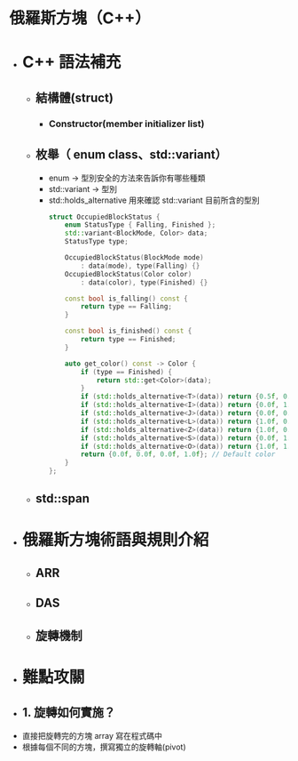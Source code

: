 # 俄羅斯方塊（C++）
- # C++ 語法補充
	- ## 結構體(struct)
		- ### Constructor(member initializer list)
	- ## 枚舉（ enum class、std::variant）
		- enum -> 型別安全的方法來告訴你有哪些種類
		- std::variant -> 型別
		- std::holds_alternative 用來確認 std::variant 目前所含的型別
		  ```c++
		  struct OccupiedBlockStatus {
		      enum StatusType { Falling, Finished };
		      std::variant<BlockMode, Color> data;
		      StatusType type;
		  
		      OccupiedBlockStatus(BlockMode mode)
		          : data(mode), type(Falling) {}
		      OccupiedBlockStatus(Color color)
		          : data(color), type(Finished) {}
		  
		      const bool is_falling() const {
		          return type == Falling;
		      }
		  
		      const bool is_finished() const {
		          return type == Finished;
		      }
		  
		      auto get_color() const -> Color {
		          if (type == Finished) {
		              return std::get<Color>(data);
		          }
		          if (std::holds_alternative<T>(data)) return {0.5f, 0.0f, 0.5f, 1.0f}; // Purple for T
		          if (std::holds_alternative<I>(data)) return {0.0f, 1.0f, 1.0f, 1.0f}; // Cyan for I
		          if (std::holds_alternative<J>(data)) return {0.0f, 0.0f, 1.0f, 1.0f}; // Blue for J
		          if (std::holds_alternative<L>(data)) return {1.0f, 0.65f, 0.0f, 1.0f}; // Orange for L
		          if (std::holds_alternative<Z>(data)) return {1.0f, 0.0f, 0.0f, 1.0f}; // Red for Z
		          if (std::holds_alternative<S>(data)) return {0.0f, 1.0f, 0.0f, 1.0f}; // Green for S
		          if (std::holds_alternative<O>(data)) return {1.0f, 1.0f, 0.0f, 1.0f}; // Yellow for O
		          return {0.0f, 0.0f, 0.0f, 1.0f}; // Default color
		      }
		  };
		  ```
	- ## std::span
- # 俄羅斯方塊術語與規則介紹
	- ## ARR
	- ## DAS
	- ## 旋轉機制
- # 難點攻關
- ## 1. 旋轉如何實施？
- 直接把旋轉完的方塊 array 寫在程式碼中
- 根據每個不同的方塊，撰寫獨立的旋轉軸(pivot)